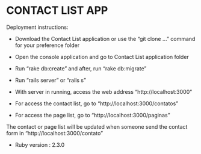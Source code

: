 # CONTACT LIST APP

Deployment instructions:

* Download the Contact List application or use the “git clone ...” command for your preference folder

* Open the console application and go to Contact List application folder

* Run “rake db:create” and after, run “rake db:migrate”

* Run “rails server” or “rails s”

* With server in running, access the web address “http://localhost:3000”

* For access the contact list, go to “http://localhost:3000/contatos”

* For access the page list, go to “http://localhost:3000/paginas”

The contact or page list will be updated when someone send the contact form in “http://localhost:3000/contato”

* Ruby version : 2.3.0
